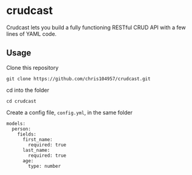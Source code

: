 # crudcast

Crudcast lets you build a fully functioning RESTful CRUD API with a few lines of YAML code.

## Usage

Clone this repository
```
git clone https://github.com/chris104957/crudcast.git
```

cd into the folder
```
cd crudcast
```

Create a config file, `config.yml`, in the same folder

```
models:
  person:
    fields:
      first_name:
        required: true
      last_name:
        required: true
      age:
        type: number

```

